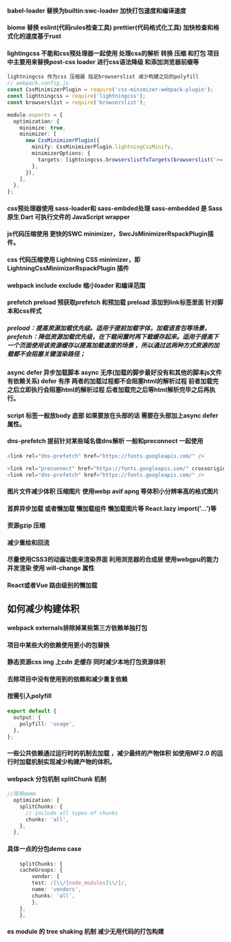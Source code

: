 #### babel-loader 替换为builtin:swc-loader 加快打包速度和编译速度
#### biome 替换 eslint(代码rules检查工具) prettier(代码格式化工具) 加快检查和格式化的速度基于rust
#### lightingcss 不能和css预处理器一起使用 处理css的解析 转换 压缩 和打包 项目中主要用来替换post-css loader 进行css语法降级 和添加浏览器前缀等
~~~ts
lightningcss 作为css 压缩器 指定browserslist 减少构建之后的polyfill
// webpack.config.js
const CssMinimizerPlugin = require('css-minimizer-webpack-plugin');
const lightningcss = require('lightningcss');
const browserslist = require('browserslist');

module.exports = {
  optimization: {
    minimize: true,
    minimizer: [
      new CssMinimizerPlugin({
        minify: CssMinimizerPlugin.lightningCssMinify,
        minimizerOptions: {
          targets: lightningcss.browserslistToTargets(browserslist('>= 0.25%'))
        },
      }),
    ],
  },
};
~~~
#### css预处理器使用 sass-loader和 sass-embded处理 sass-embedded 是 Sass 原生 Dart 可执行文件的 JavaScript wrapper

#### js代码压缩使用  更快的SWC minimizer，SwcJsMinimizerRspackPlugin插件。

#### css 代码压缩使用 Lightning CSS minimizer，即LightningCssMinimizerRspackPlugin  插件

#### webpack include exclude 缩小loader 和编译范围

#### prefetch preload 预获取prefetch 和预加载 preload  添加到link标签里面 针对脚本和css样式 
##### preload：提高资源加载优先级。适用于提前加载字体，加载语言包等场景，prefetch：降低资源加载优先级，在下载闲置时再下载缓存起来。适用于提高下一个页面使用该资源缓存以提高加载速度的场景 ，所以通过这两种方式资源的加载都不会阻塞关键渲染路径；

#### async defer 异步加载脚本 async 无序(加载的脚步最好没有和其他的脚本js文件有依赖关系)  defer 有序 两者的加载过程都不会阻塞html的解析过程 前者加载完之后立即执行会阻塞html的解析过程 后者加载完之后等html解析完毕之后再执行。

#### script 标签一般放body 底部 如果要放在头部的话  需要在头部加上async defer 属性。

#### dns-prefetch 提前针对某些域名做dns解析 一般和preconnect 一起使用
```ts
<link rel="dns-prefetch" href="https://fonts.googleapis.com/" />

<link rel="preconnect" href="https://fonts.googleapis.com/" crossorigin />
<link rel="dns-prefetch" href="https://fonts.googleapis.com/" />

```

#### 图片文件减少体积 压缩图片 使用webp  avif apng 等体积小分辨率高的格式图片

#### 首屏异步加载  或者懒加载 懒加载组件 懒加载图片等 React.lazy import('...')等 

#### 资源gzip 压缩

#### 减少重绘和回流

#### 尽量使用CSS3的动画功能来渲染界面 利用浏览器的合成层 使用webgpu的能力 并发渲染 使用 will-change 属性

#### React或者Vue 路由级别的懒加载 

## 如何减少构建体积

#### webpack externals排除掉某些第三方依赖单独打包

#### 项目中某些大的依赖使用更小的包替换

#### 静态资源css img 上cdn 走缓存 同时减少本地打包资源体积

#### 去除项目中没有使用到的依赖和减少重复依赖

#### 按需引入polyfill 
```ts
export default {
  output: {
    polyfill: 'usage',
  },
};
```

#### 一些公共依赖通过运行时的机制去加载 ，减少最终的产物体积 如使用MF2.0 的运行时加载机制实现减少构建产物的体积。

#### webpack 分包机制 splitChunk  机制
```ts
//简易demo
  optimization: {
    splitChunks: {
      // include all types of chunks
      chunks: 'all',
    },
  },
```
#### 具体一点的分包demo case
```ts
    splitChunks: {
    cacheGroups: {
        vendor: {
        test: /[\\/]node_modules[\\/]/,
        name: 'vendors',
        chunks: 'all',
        },
    },
    },
```

#### es module 的 tree shaking 机制 减少无用代码的打包构建





